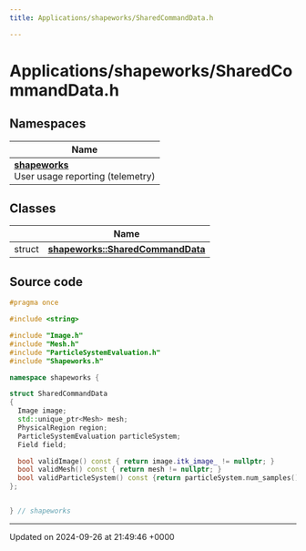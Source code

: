```yaml
---
title: Applications/shapeworks/SharedCommandData.h

---
```


# Applications/shapeworks/SharedCommandData.h



## Namespaces

| Name           |
| -------------- |
| **[shapeworks](../Namespaces/namespaceshapeworks.md)** <br>User usage reporting (telemetry)  |

## Classes

|                | Name           |
| -------------- | -------------- |
| struct | **[shapeworks::SharedCommandData](../Classes/structshapeworks_1_1SharedCommandData.md)**  |




## Source code

```cpp
#pragma once

#include <string>

#include "Image.h"
#include "Mesh.h"
#include "ParticleSystemEvaluation.h"
#include "Shapeworks.h"

namespace shapeworks {

struct SharedCommandData
{
  Image image;
  std::unique_ptr<Mesh> mesh;
  PhysicalRegion region;
  ParticleSystemEvaluation particleSystem;
  Field field;

  bool validImage() const { return image.itk_image_ != nullptr; }
  bool validMesh() const { return mesh != nullptr; }
  bool validParticleSystem() const {return particleSystem.num_samples() >= 1 && particleSystem.num_dims() >= 1; }
};


} // shapeworks
```


-------------------------------

Updated on 2024-09-26 at 21:49:46 +0000
